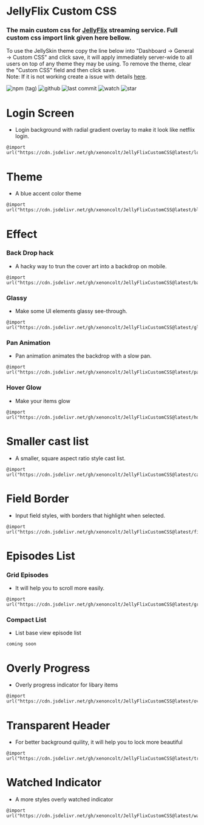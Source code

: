 # JellyFlix Custom CSS
### The main custom css for [JellyFlix](https://stream.jellyflix.ga) streaming service. Full custom css import link given here bellow. 

To use the JellySkin theme copy the line below into "Dashboard -> General -> Custom CSS" and click save, it will apply immediately server-wide to all users on top of any theme they may be using. To remove the theme, clear the "Custom CSS" field and then click save. <br> Note: If it is not working create a issue with details [here](https://github.com/xenoncolt/JellyFlixCustomCSS/issues).

![npm (tag)](https://img.shields.io/github/package-json/v/xenoncolt/JellyFlixCustomCSS?color=darkblue&style=plastic) ![github](https://img.shields.io/github/license/xenoncolt/JellyFlixCustomcss?style=plastic) ![last commit](https://img.shields.io/github/last-commit/xenoncolt/JellyFlixCustomCSS?style=plastic) ![watch](https://img.shields.io/github/watchers/xenoncolt/jellyflixcustomcss?style=plastic) ![star](https://img.shields.io/github/stars/xenoncolt/jellyflixcustomcss?style=social)


# Login Screen 
- Login background with radial gradient overlay to make it look like netflix login.
```
@import url("https://cdn.jsdelivr.net/gh/xenoncolt/JellyFlixCustomCSS@latest/loginPage.css");
```

# Theme
- A blue accent color theme 
```
@import url("https://cdn.jsdelivr.net/gh/xenoncolt/JellyFlixCustomCSS@latest/blueTheme.css")
```

# Effect
### Back Drop hack
- A hacky way to trun the cover art into a backdrop on mobile.
```
@import url("https://cdn.jsdelivr.net/gh/xenoncolt/JellyFlixCustomCSS@latest/backdropHackStyle.css")
```

### Glassy
- Make some UI elements glassy see-through.
```
@import url("https://cdn.jsdelivr.net/gh/xenoncolt/JellyFlixCustomCSS@latest/glassy.css")
```

### Pan Animation
- Pan animation animates the backdrop with a slow pan.
```
@import url("https://cdn.jsdelivr.net/gh/xenoncolt/JellyFlixCustomCSS@latest/panAnimation.css")
```

### Hover Glow
- Make your items glow
```
@import url("https://cdn.jsdelivr.net/gh/xenoncolt/JellyFlixCustomCSS@latest/hoverglow.css")
```

# Smaller cast list
- A smaller, square aspect ratio style cast list.
```
@import url("https://cdn.jsdelivr.net/gh/xenoncolt/JellyFlixCustomCSS@latest/castRow.css")
```

# Field Border
- Input field styles, with borders that highlight when selected.
```
@import url("https://cdn.jsdelivr.net/gh/xenoncolt/JellyFlixCustomCSS@latest/fieldBorder.css")
```

# Episodes List
### Grid Episodes
- It will help you to scroll more easily.
```
@import url("https://cdn.jsdelivr.net/gh/xenoncolt/JellyFlixCustomCSS@latest/gridEpisodes.css")
```

### Compact List
- List base view episode list
```
coming soon
```

# Overly Progress
- Overly progress indicator for libary items
```
@import url("https://cdn.jsdelivr.net/gh/xenoncolt/JellyFlixCustomCSS@latest/overlyProgress.css")
```

# Transparent Header
- For better background quility, it will help you to lock more beautiful
```
@import url("https://cdn.jsdelivr.net/gh/xenoncolt/JellyFlixCustomCSS@latest/transparentHeader.css")
```

# Watched Indicator
- A more styles overly watched indicator
```
@import url("https://cdn.jsdelivr.net/gh/xenoncolt/JellyFlixCustomCSS@latest/watchedIndicator.css")
```
